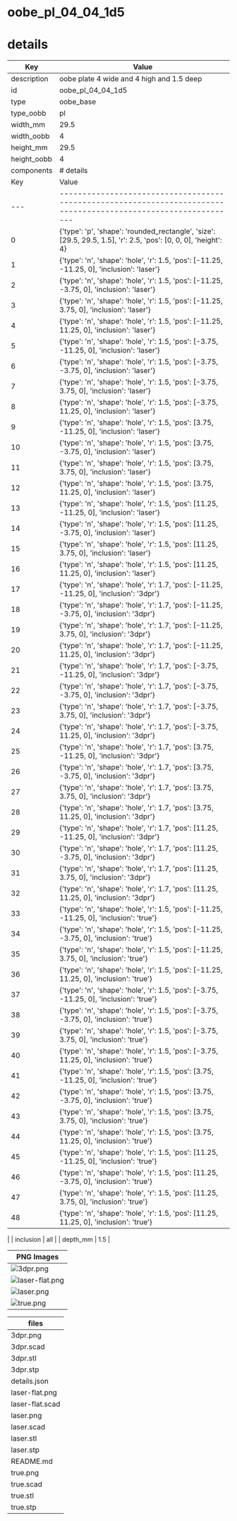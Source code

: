 # oobe_pl_04_04_1d5
# details
| Key         | Value                                                                                                                                                                                                                                                                                                                                                                                                                                                                                                                                                                                                                                                                                                                                                                                                                                                                                                                                                                                                                                                                                                                                                                                                                                                                                                                                                                                                                                                                                                                                                                                                                                                                                                                                                                                                                                                                                                                                                                                                                                                                                                                                                                                                                                                                                                                                                                                                                                                                                                                                                                                                                                                                                                                                                                                                                                                                                                                                                                                                                                                                                                                                                                                                                                                                                                                                                                                                                                                                                                                                                                                                                                                                                                                                                                                                                                                                                                                                                                                                                                                                                                                                                                                                                                                                                                                                                                                                                                                                                                                                                                             |
| ----------- | --------------------------------------------------------------------------------------------------------------------------------------------------------------------------------------------------------------------------------------------------------------------------------------------------------------------------------------------------------------------------------------------------------------------------------------------------------------------------------------------------------------------------------------------------------------------------------------------------------------------------------------------------------------------------------------------------------------------------------------------------------------------------------------------------------------------------------------------------------------------------------------------------------------------------------------------------------------------------------------------------------------------------------------------------------------------------------------------------------------------------------------------------------------------------------------------------------------------------------------------------------------------------------------------------------------------------------------------------------------------------------------------------------------------------------------------------------------------------------------------------------------------------------------------------------------------------------------------------------------------------------------------------------------------------------------------------------------------------------------------------------------------------------------------------------------------------------------------------------------------------------------------------------------------------------------------------------------------------------------------------------------------------------------------------------------------------------------------------------------------------------------------------------------------------------------------------------------------------------------------------------------------------------------------------------------------------------------------------------------------------------------------------------------------------------------------------------------------------------------------------------------------------------------------------------------------------------------------------------------------------------------------------------------------------------------------------------------------------------------------------------------------------------------------------------------------------------------------------------------------------------------------------------------------------------------------------------------------------------------------------------------------------------------------------------------------------------------------------------------------------------------------------------------------------------------------------------------------------------------------------------------------------------------------------------------------------------------------------------------------------------------------------------------------------------------------------------------------------------------------------------------------------------------------------------------------------------------------------------------------------------------------------------------------------------------------------------------------------------------------------------------------------------------------------------------------------------------------------------------------------------------------------------------------------------------------------------------------------------------------------------------------------------------------------------------------------------------------------------------------------------------------------------------------------------------------------------------------------------------------------------------------------------------------------------------------------------------------------------------------------------------------------------------------------------------------------------------------------------------------------------------------------------------------------------------------------------- |
| description | oobe plate 4 wide and 4 high and 1.5 deep                                                                                                                                                                                                                                                                                                                                                                                                                                                                                                                                                                                                                                                                                                                                                                                                                                                                                                                                                                                                                                                                                                                                                                                                                                                                                                                                                                                                                                                                                                                                                                                                                                                                                                                                                                                                                                                                                                                                                                                                                                                                                                                                                                                                                                                                                                                                                                                                                                                                                                                                                                                                                                                                                                                                                                                                                                                                                                                                                                                                                                                                                                                                                                                                                                                                                                                                                                                                                                                                                                                                                                                                                                                                                                                                                                                                                                                                                                                                                                                                                                                                                                                                                                                                                                                                                                                                                                                                                                                                                                                                         |
| id          | oobe_pl_04_04_1d5                                                                                                                                                                                                                                                                                                                                                                                                                                                                                                                                                                                                                                                                                                                                                                                                                                                                                                                                                                                                                                                                                                                                                                                                                                                                                                                                                                                                                                                                                                                                                                                                                                                                                                                                                                                                                                                                                                                                                                                                                                                                                                                                                                                                                                                                                                                                                                                                                                                                                                                                                                                                                                                                                                                                                                                                                                                                                                                                                                                                                                                                                                                                                                                                                                                                                                                                                                                                                                                                                                                                                                                                                                                                                                                                                                                                                                                                                                                                                                                                                                                                                                                                                                                                                                                                                                                                                                                                                                                                                                                                                                 |
| type        | oobe_base                                                                                                                                                                                                                                                                                                                                                                                                                                                                                                                                                                                                                                                                                                                                                                                                                                                                                                                                                                                                                                                                                                                                                                                                                                                                                                                                                                                                                                                                                                                                                                                                                                                                                                                                                                                                                                                                                                                                                                                                                                                                                                                                                                                                                                                                                                                                                                                                                                                                                                                                                                                                                                                                                                                                                                                                                                                                                                                                                                                                                                                                                                                                                                                                                                                                                                                                                                                                                                                                                                                                                                                                                                                                                                                                                                                                                                                                                                                                                                                                                                                                                                                                                                                                                                                                                                                                                                                                                                                                                                                                                                         |
| type_oobb   | pl                                                                                                                                                                                                                                                                                                                                                                                                                                                                                                                                                                                                                                                                                                                                                                                                                                                                                                                                                                                                                                                                                                                                                                                                                                                                                                                                                                                                                                                                                                                                                                                                                                                                                                                                                                                                                                                                                                                                                                                                                                                                                                                                                                                                                                                                                                                                                                                                                                                                                                                                                                                                                                                                                                                                                                                                                                                                                                                                                                                                                                                                                                                                                                                                                                                                                                                                                                                                                                                                                                                                                                                                                                                                                                                                                                                                                                                                                                                                                                                                                                                                                                                                                                                                                                                                                                                                                                                                                                                                                                                                                                                |
| width_mm    | 29.5                                                                                                                                                                                                                                                                                                                                                                                                                                                                                                                                                                                                                                                                                                                                                                                                                                                                                                                                                                                                                                                                                                                                                                                                                                                                                                                                                                                                                                                                                                                                                                                                                                                                                                                                                                                                                                                                                                                                                                                                                                                                                                                                                                                                                                                                                                                                                                                                                                                                                                                                                                                                                                                                                                                                                                                                                                                                                                                                                                                                                                                                                                                                                                                                                                                                                                                                                                                                                                                                                                                                                                                                                                                                                                                                                                                                                                                                                                                                                                                                                                                                                                                                                                                                                                                                                                                                                                                                                                                                                                                                                                              |
| width_oobb  | 4                                                                                                                                                                                                                                                                                                                                                                                                                                                                                                                                                                                                                                                                                                                                                                                                                                                                                                                                                                                                                                                                                                                                                                                                                                                                                                                                                                                                                                                                                                                                                                                                                                                                                                                                                                                                                                                                                                                                                                                                                                                                                                                                                                                                                                                                                                                                                                                                                                                                                                                                                                                                                                                                                                                                                                                                                                                                                                                                                                                                                                                                                                                                                                                                                                                                                                                                                                                                                                                                                                                                                                                                                                                                                                                                                                                                                                                                                                                                                                                                                                                                                                                                                                                                                                                                                                                                                                                                                                                                                                                                                                                 |
| height_mm   | 29.5                                                                                                                                                                                                                                                                                                                                                                                                                                                                                                                                                                                                                                                                                                                                                                                                                                                                                                                                                                                                                                                                                                                                                                                                                                                                                                                                                                                                                                                                                                                                                                                                                                                                                                                                                                                                                                                                                                                                                                                                                                                                                                                                                                                                                                                                                                                                                                                                                                                                                                                                                                                                                                                                                                                                                                                                                                                                                                                                                                                                                                                                                                                                                                                                                                                                                                                                                                                                                                                                                                                                                                                                                                                                                                                                                                                                                                                                                                                                                                                                                                                                                                                                                                                                                                                                                                                                                                                                                                                                                                                                                                              |
| height_oobb | 4                                                                                                                                                                                                                                                                                                                                                                                                                                                                                                                                                                                                                                                                                                                                                                                                                                                                                                                                                                                                                                                                                                                                                                                                                                                                                                                                                                                                                                                                                                                                                                                                                                                                                                                                                                                                                                                                                                                                                                                                                                                                                                                                                                                                                                                                                                                                                                                                                                                                                                                                                                                                                                                                                                                                                                                                                                                                                                                                                                                                                                                                                                                                                                                                                                                                                                                                                                                                                                                                                                                                                                                                                                                                                                                                                                                                                                                                                                                                                                                                                                                                                                                                                                                                                                                                                                                                                                                                                                                                                                                                                                                 |
| components  | # details
| Key | Value                                                                                                           |
| --- | --------------------------------------------------------------------------------------------------------------- |
| 0   | {'type': 'p', 'shape': 'rounded_rectangle', 'size': [29.5, 29.5, 1.5], 'r': 2.5, 'pos': [0, 0, 0], 'height': 4} |
| 1   | {'type': 'n', 'shape': 'hole', 'r': 1.5, 'pos': [-11.25, -11.25, 0], 'inclusion': 'laser'}                      |
| 2   | {'type': 'n', 'shape': 'hole', 'r': 1.5, 'pos': [-11.25, -3.75, 0], 'inclusion': 'laser'}                       |
| 3   | {'type': 'n', 'shape': 'hole', 'r': 1.5, 'pos': [-11.25, 3.75, 0], 'inclusion': 'laser'}                        |
| 4   | {'type': 'n', 'shape': 'hole', 'r': 1.5, 'pos': [-11.25, 11.25, 0], 'inclusion': 'laser'}                       |
| 5   | {'type': 'n', 'shape': 'hole', 'r': 1.5, 'pos': [-3.75, -11.25, 0], 'inclusion': 'laser'}                       |
| 6   | {'type': 'n', 'shape': 'hole', 'r': 1.5, 'pos': [-3.75, -3.75, 0], 'inclusion': 'laser'}                        |
| 7   | {'type': 'n', 'shape': 'hole', 'r': 1.5, 'pos': [-3.75, 3.75, 0], 'inclusion': 'laser'}                         |
| 8   | {'type': 'n', 'shape': 'hole', 'r': 1.5, 'pos': [-3.75, 11.25, 0], 'inclusion': 'laser'}                        |
| 9   | {'type': 'n', 'shape': 'hole', 'r': 1.5, 'pos': [3.75, -11.25, 0], 'inclusion': 'laser'}                        |
| 10  | {'type': 'n', 'shape': 'hole', 'r': 1.5, 'pos': [3.75, -3.75, 0], 'inclusion': 'laser'}                         |
| 11  | {'type': 'n', 'shape': 'hole', 'r': 1.5, 'pos': [3.75, 3.75, 0], 'inclusion': 'laser'}                          |
| 12  | {'type': 'n', 'shape': 'hole', 'r': 1.5, 'pos': [3.75, 11.25, 0], 'inclusion': 'laser'}                         |
| 13  | {'type': 'n', 'shape': 'hole', 'r': 1.5, 'pos': [11.25, -11.25, 0], 'inclusion': 'laser'}                       |
| 14  | {'type': 'n', 'shape': 'hole', 'r': 1.5, 'pos': [11.25, -3.75, 0], 'inclusion': 'laser'}                        |
| 15  | {'type': 'n', 'shape': 'hole', 'r': 1.5, 'pos': [11.25, 3.75, 0], 'inclusion': 'laser'}                         |
| 16  | {'type': 'n', 'shape': 'hole', 'r': 1.5, 'pos': [11.25, 11.25, 0], 'inclusion': 'laser'}                        |
| 17  | {'type': 'n', 'shape': 'hole', 'r': 1.7, 'pos': [-11.25, -11.25, 0], 'inclusion': '3dpr'}                       |
| 18  | {'type': 'n', 'shape': 'hole', 'r': 1.7, 'pos': [-11.25, -3.75, 0], 'inclusion': '3dpr'}                        |
| 19  | {'type': 'n', 'shape': 'hole', 'r': 1.7, 'pos': [-11.25, 3.75, 0], 'inclusion': '3dpr'}                         |
| 20  | {'type': 'n', 'shape': 'hole', 'r': 1.7, 'pos': [-11.25, 11.25, 0], 'inclusion': '3dpr'}                        |
| 21  | {'type': 'n', 'shape': 'hole', 'r': 1.7, 'pos': [-3.75, -11.25, 0], 'inclusion': '3dpr'}                        |
| 22  | {'type': 'n', 'shape': 'hole', 'r': 1.7, 'pos': [-3.75, -3.75, 0], 'inclusion': '3dpr'}                         |
| 23  | {'type': 'n', 'shape': 'hole', 'r': 1.7, 'pos': [-3.75, 3.75, 0], 'inclusion': '3dpr'}                          |
| 24  | {'type': 'n', 'shape': 'hole', 'r': 1.7, 'pos': [-3.75, 11.25, 0], 'inclusion': '3dpr'}                         |
| 25  | {'type': 'n', 'shape': 'hole', 'r': 1.7, 'pos': [3.75, -11.25, 0], 'inclusion': '3dpr'}                         |
| 26  | {'type': 'n', 'shape': 'hole', 'r': 1.7, 'pos': [3.75, -3.75, 0], 'inclusion': '3dpr'}                          |
| 27  | {'type': 'n', 'shape': 'hole', 'r': 1.7, 'pos': [3.75, 3.75, 0], 'inclusion': '3dpr'}                           |
| 28  | {'type': 'n', 'shape': 'hole', 'r': 1.7, 'pos': [3.75, 11.25, 0], 'inclusion': '3dpr'}                          |
| 29  | {'type': 'n', 'shape': 'hole', 'r': 1.7, 'pos': [11.25, -11.25, 0], 'inclusion': '3dpr'}                        |
| 30  | {'type': 'n', 'shape': 'hole', 'r': 1.7, 'pos': [11.25, -3.75, 0], 'inclusion': '3dpr'}                         |
| 31  | {'type': 'n', 'shape': 'hole', 'r': 1.7, 'pos': [11.25, 3.75, 0], 'inclusion': '3dpr'}                          |
| 32  | {'type': 'n', 'shape': 'hole', 'r': 1.7, 'pos': [11.25, 11.25, 0], 'inclusion': '3dpr'}                         |
| 33  | {'type': 'n', 'shape': 'hole', 'r': 1.5, 'pos': [-11.25, -11.25, 0], 'inclusion': 'true'}                       |
| 34  | {'type': 'n', 'shape': 'hole', 'r': 1.5, 'pos': [-11.25, -3.75, 0], 'inclusion': 'true'}                        |
| 35  | {'type': 'n', 'shape': 'hole', 'r': 1.5, 'pos': [-11.25, 3.75, 0], 'inclusion': 'true'}                         |
| 36  | {'type': 'n', 'shape': 'hole', 'r': 1.5, 'pos': [-11.25, 11.25, 0], 'inclusion': 'true'}                        |
| 37  | {'type': 'n', 'shape': 'hole', 'r': 1.5, 'pos': [-3.75, -11.25, 0], 'inclusion': 'true'}                        |
| 38  | {'type': 'n', 'shape': 'hole', 'r': 1.5, 'pos': [-3.75, -3.75, 0], 'inclusion': 'true'}                         |
| 39  | {'type': 'n', 'shape': 'hole', 'r': 1.5, 'pos': [-3.75, 3.75, 0], 'inclusion': 'true'}                          |
| 40  | {'type': 'n', 'shape': 'hole', 'r': 1.5, 'pos': [-3.75, 11.25, 0], 'inclusion': 'true'}                         |
| 41  | {'type': 'n', 'shape': 'hole', 'r': 1.5, 'pos': [3.75, -11.25, 0], 'inclusion': 'true'}                         |
| 42  | {'type': 'n', 'shape': 'hole', 'r': 1.5, 'pos': [3.75, -3.75, 0], 'inclusion': 'true'}                          |
| 43  | {'type': 'n', 'shape': 'hole', 'r': 1.5, 'pos': [3.75, 3.75, 0], 'inclusion': 'true'}                           |
| 44  | {'type': 'n', 'shape': 'hole', 'r': 1.5, 'pos': [3.75, 11.25, 0], 'inclusion': 'true'}                          |
| 45  | {'type': 'n', 'shape': 'hole', 'r': 1.5, 'pos': [11.25, -11.25, 0], 'inclusion': 'true'}                        |
| 46  | {'type': 'n', 'shape': 'hole', 'r': 1.5, 'pos': [11.25, -3.75, 0], 'inclusion': 'true'}                         |
| 47  | {'type': 'n', 'shape': 'hole', 'r': 1.5, 'pos': [11.25, 3.75, 0], 'inclusion': 'true'}                          |
| 48  | {'type': 'n', 'shape': 'hole', 'r': 1.5, 'pos': [11.25, 11.25, 0], 'inclusion': 'true'}                         |
 |
| inclusion   | all                                                                                                                                                                                                                                                                                                                                                                                                                                                                                                                                                                                                                                                                                                                                                                                                                                                                                                                                                                                                                                                                                                                                                                                                                                                                                                                                                                                                                                                                                                                                                                                                                                                                                                                                                                                                                                                                                                                                                                                                                                                                                                                                                                                                                                                                                                                                                                                                                                                                                                                                                                                                                                                                                                                                                                                                                                                                                                                                                                                                                                                                                                                                                                                                                                                                                                                                                                                                                                                                                                                                                                                                                                                                                                                                                                                                                                                                                                                                                                                                                                                                                                                                                                                                                                                                                                                                                                                                                                                                                                                                                                               |
| depth_mm    | 1.5                                                                                                                                                                                                                                                                                                                                                                                                                                                                                                                                                                                                                                                                                                                                                                                                                                                                                                                                                                                                                                                                                                                                                                                                                                                                                                                                                                                                                                                                                                                                                                                                                                                                                                                                                                                                                                                                                                                                                                                                                                                                                                                                                                                                                                                                                                                                                                                                                                                                                                                                                                                                                                                                                                                                                                                                                                                                                                                                                                                                                                                                                                                                                                                                                                                                                                                                                                                                                                                                                                                                                                                                                                                                                                                                                                                                                                                                                                                                                                                                                                                                                                                                                                                                                                                                                                                                                                                                                                                                                                                                                                               |

| PNG Images |
| --- |
| ![3dpr.png](3dpr.png) |
| ![laser-flat.png](laser-flat.png) |
| ![laser.png](laser.png) |
| ![true.png](true.png) |


| files |
| --- |
| 3dpr.png |
| 3dpr.scad |
| 3dpr.stl |
| 3dpr.stp |
| details.json |
| laser-flat.png |
| laser-flat.scad |
| laser.png |
| laser.scad |
| laser.stl |
| laser.stp |
| README.md |
| true.png |
| true.scad |
| true.stl |
| true.stp |
